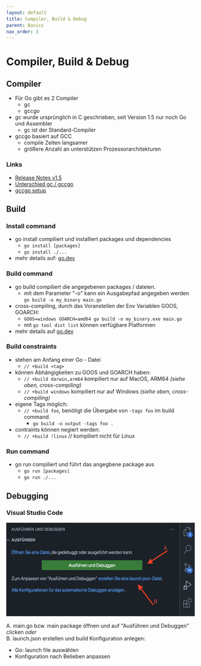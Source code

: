 ```yaml
---
layout: default
title: Compiler, Build & Debug
parent: Basics
nav_order: 3
---
```


# Compiler, Build & Debug

## Compiler
- Für Go gibt es 2 Compiler
    - gc
    - gccgo
- gc wurde ursprünglich in C geschrieben, seit Version 1.5 nur noch Go und Assembler 
    - gc ist der Standard-Compiler
- gccgo basiert auf GCC
    - compile Zeiten langsamer
    - größere Anzahl an unterstützen Prozessorarchitekturen


### Links
- [Release Notes v1.5](https://go.dev/doc/go1.5#c)
- [Unterschied gc / gccgo](https://stackoverflow.com/a/25811505)
- [gccgo setup](https://go.dev/doc/install/gccgo)

## Build
### Install command
- go install compiliert und installiert packages und dependencies
    - `go install [packages]`
    - `go install ./...`
- mehr details auf: [go.dev](https://go.dev/ref/mod#go-install)

### Build command
- go build compiliert die angegebenen packages / dateien.
    - mit dem Parameter "-o" kann ein Ausgabepfad angegeben werden    
    `go build -o my_binary main.go`
- cross-compiling, durch das Voranstellen der Env Variablen GOOS, GOARCH:
    - `GOOS=windows GOARCH=amd64 go build -o my_binary.exe main.go`
    - mit `go tool dist list` können verfügbare Platformen 
- mehr details auf [go.dev](https://pkg.go.dev/cmd/go#hdr-Compile_packages_and_dependencies)


### Build constraints
- stehen am Anfang einer Go - Datei
    - `// +build <tag>`
- können Abhängigkeiten zu GOOS und GOARCH haben:
    - `// +build darwin,arm64` kompiliert nur auf MacOS, ARM64 _(siehe oben, cross-compiling)_
    - `// +build windows` kompiliert nur auf Windows _(siehe oben, cross-compiling)_
- eigene Tags möglich:
    - `// +build foo`, benötigt die Übergabe von `-tags foo` im build command.
        - `go build -o output -tags foo .`
- contraints können negiert werden:
    - `// +build !linux` // kompiliert nicht für Linux

### Run command
- go run compiliert und führt das angegbene package aus
    - `go run [packages]`   
    - `go run ./...`

## Debugging

### Visual Studio Code
<img src="../images/debugging/start_debugger.png" height="250">

A. main.go bzw. main package öffnen und auf "Ausführen und Debuggen" clicken _oder_   
B. launch.json erstellen und build Konfiguration anlegen:
- Go: launch file auswählen
- Konfiguration nach Belieben anpassen